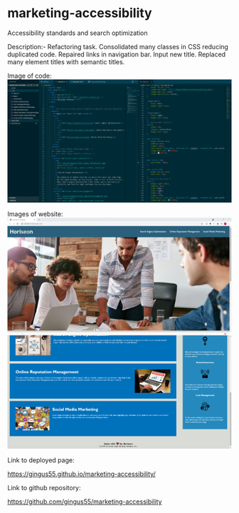 # marketing-accessibility
Accessibility standards and search optimization

Description:-
Refactoring task. Consolidated many classes in CSS reducing duplicated code. Repaired links in navigation bar. Input new title. Replaced many element titles with semantic titles.

Image of code:
<img src=".\assets\images\screenshots\code.png"/>

Images of website:
<img src=".\assets\images\screenshots\web-banner.png"/>
<img src=".\assets\images\screenshots\web-content.png"/>

Link to deployed page:

https://gingus55.github.io/marketing-accessibility/

Link to github repository:

https://github.com/gingus55/marketing-accessibility